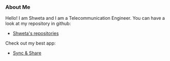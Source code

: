 ### About Me

Hello! I am Shweta and I am a Telecommunication Engineer. You can have a look at my repository in github:
* [Shweta's repositories](http://github.com/shwet87)

Check out my best app:
* [Sync & Share](http://shwe87.github.io/sync_and_share/)

